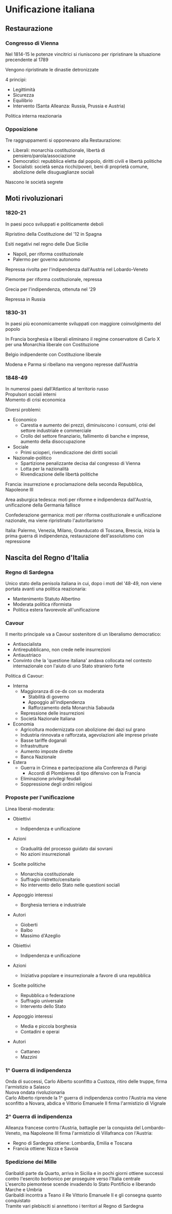 # Unificazione italiana

## Restaurazione

### Congresso di Vienna

Nel 1814-15 le potenze vincitrici si riuniscono per ripristinare la situazione precendente al 1789

Vengono ripristinate le dinastie detronizzate

4 principi:
- Legittimità
- Sicurezza
- Equilibrio
- Intervento (Santa Alleanza: Russia, Prussia e Austria)

Politica interna reazionaria

### Opposizione

Tre raggruppamenti si opponevano alla Restaurazione:
- Liberali: monarchia costituzionale, libertà di pensiero/parola/associazione
- Democratici: repubblica eletta dal popolo, diritti civili e libertà politiche
- Socialisti: società senza ricchi/poveri, beni di proprietà comune, abolizione delle disuguaglianze sociali

Nascono le società segrete

## Moti rivoluzionari

### 1820-21

In paesi poco sviluppati e politicamente deboli

Ripristino della Costituzione del '12 in Spagna

Esiti negativi nel regno delle Due Sicilie
- Napoli, per riforma costituzionale
- Palermo per governo autonomo

Repressa rivolta per l'indipendenza dall'Austria nel Lobardo-Veneto

Piemonte per riforma costituzionale, repressa

Grecia per l'indipendenza, ottenuta nel '29

Repressa in Russia

### 1830-31

In paesi più economicamente sviluppati con maggiore coinvolgimento del popolo

In Francia borghesia e liberali eliminano il regime conservatore di Carlo X per una Monarchia liberale con Costituzione

Belgio indipendente con Costituzione liberale

Modena e Parma si ribellano ma vengono represse dall'Austria

### 1848-49

In numerosi paesi dall'Atlantico al territorio russo  
Propulsori sociali interni  
Momento di crisi economica

Diversi problemi:
- Economico
  - Carestia e aumento dei prezzi, diminuiscono i consumi, crisi del settore industriale e commerciale
  - Crollo del settore finanziario, fallimento di banche e imprese, aumento della disoccupazione
- Sociale
  - Primi scioperi, rivendicazione dei diritti sociali
- Nazionale-politico
  - Spartizione penalizzante decisa dal congresso di Vienna
  - Lotta per la nazionalità
  - Rivendicazione delle libertà politiche

Francia: insurrezione e proclamazione della seconda Repubblica, Napoleone III

Area asburgica tedesca: moti per riforme e indipendenza dall'Austria, unificazione della Germania fallisce

Confederazione germanica: moti per riforma costituzionale e unificazione nazionale, ma viene ripristinato l'autoritarismo

Italia: Palermo, Venezia, Milano, Granducato di Toscana, Brescia, inizia la prima guerra di indipendenza, restaurazione dell'assolutismo con repressione

## Nascita del Regno d'Italia

### Regno di Sardegna

Unico stato della penisola italiana in cui, dopo i moti del '48-49, non viene portata avanti una politica reazionaria:
- Mantenimento Statuto Albertino
- Moderata politica riformista
- Politica estera favorevole all'unificazione

### Cavour

Il merito principale va a Cavour sostenitore di un liberalismo democratico:
- Antisocialista
- Antirepubblicano, non crede nelle insurrezioni
- Antiaustriaco
- Convinto che la 'questione italiana' andava collocata nel contesto internazionale con l'aiuto di uno Stato straniero forte

Politica di Cavour:
- Interna
  - Maggioranza di ce-dx con sx moderata
    - Stabilità di governo
    - Appoggio all'indipendenza
    - Rafforzamento della Monarchia Sabauda
  - Repressione delle insurrezioni
  - Società Nazionale Italiana
- Economia
  - Agricoltura modernizzata con abolizione dei dazi sul grano
  - Industria rinnovata e rafforzata, agevolazioni alle imprese private
  - Basse tariffe doganali
  - Infrastrutture
  - Aumento imposte dirette
  - Banca Nazionale
- Estera
  - Guerra in Crimea e partecipazione alla Conferenza di Parigi
    - Accordi di Plombieres di tipo difensivo con la Francia
  - Eliminazione privilegi feudali
  - Soppressione degli ordini religiosi

### Proposte per l'unificazione

Linea liberal-moderata:
- Obiettivi
  - Indipendenza e unificazione
- Azioni
  - Gradualità del processo guidato dai sovrani
  - No azioni insurrezionali
- Scelte politiche
  - Monarchia costituzionale
  - Suffragio ristretto/censitario
  - No intervento dello Stato nelle questioni sociali
- Appoggio interessi
  - Borghesia terriera e industriale
- Autori
  - Gioberti
  - Balbo
  - Massimo d'Azeglio

- Obiettivi
  - Indipendenza e unificazione
- Azioni
  - Iniziativa popolare e insurrezionale a favore di una repubblica
- Scelte politiche
  - Repubblica o federazione
  - Suffragio universale
  - Intervento dello Stato
- Appoggio interessi
  - Media e piccola borghesia
  - Contadini e operai
- Autori
  - Cattaneo
  - Mazzini

### 1^ Guerra di indipendenza

Onda di successi, Carlo Alberto sconfitto a Custoza, ritiro delle truppe, firma l'armistizio a Salasco  
Nuova ondata rivoluzionaria  
Carlo Alberto riprende la 1^ guerra di indipendenza contro l'Austria ma viene sconfitto a Novara, abdica e Vittorio Emanuele II firma l'armistizio di Vignale

### 2^ Guerra di indipendenza

Alleanza francese contro l'Austria, battaglie per la conquista del Lombardo-Veneto, ma Napoleone III firma l'armistizio di Villafranca con l'Austria:
- Regno di Sardegna ottiene: Lombardia, Emilia e Toscana
- Francia ottiene: Nizza e Savoia

### Spedizione dei Mille

Garibaldi parte da Quarto, arriva in Sicilia e in pochi giorni ottiene successi contro l'esercito borbonico per proseguire verso l'Italia centrale  
L'esercito piemontese scende invadendo lo Stato Pontificio e liberando Marche e Umbria  
Garibaldi incontra a Teano il Re Vittorio Emanuele II e gli consegna quanto conquistato  
Tramite vari plebisciti si annettono i territori al Regno di Sardegna
